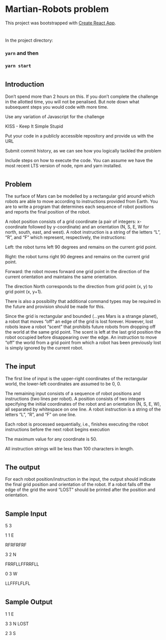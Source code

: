 # Martian-Robots problem

This project was bootstrapped with [Create React App](https://github.com/facebook/create-react-app).
#
In the project directory:
### `yarn` and then
### `yarn start`
#

## Introduction

Don’t spend more than 2 hours on this. If you don’t complete the challenge in the allotted time, you will not be penalised. But note down what subsequent steps you would code with more time.

Use any variation of Javascript for the challenge

KISS - Keep It Simple Stupid

Put your code in a publicly accessible repository and provide us with the URL

Submit commit history, as we can see how you logically tackled the problem

Include steps on how to execute the code. You can assume we have the most recent LTS version of node, npm and yarn installed.
#
## Problem

The surface of Mars can be modelled by a rectangular grid around which robots are able to move according to instructions provided from Earth. You are to write a program that determines each sequence of robot positions and reports the final position of the robot.

A robot position consists of a grid coordinate (a pair of integers: x-coordinate followed by y-coordinate) and an orientation (N, S, E, W for north, south, east, and west). A robot instruction is a string of the letters “L”, “R”, and “F” which represent, respectively, the instructions:

Left: the robot turns left 90 degrees and remains on the current grid point.

Right: the robot turns right 90 degrees and remains on the current grid point.

Forward: the robot moves forward one grid point in the direction of the current orientation and maintains the same orientation.

The direction North corresponds to the direction from grid point (x, y) to grid point (x, y+1).

There is also a possibility that additional command types may be required in the future and provision should be made for this.

Since the grid is rectangular and bounded (…yes Mars is a strange planet), a robot that moves “off” an edge of the grid is lost forever. However, lost robots leave a robot “scent” that prohibits future robots from dropping off the world at the same grid point. The scent is left at the last grid position the robot occupied before disappearing over the edge. An instruction to move “off” the world from a grid point from which a robot has been previously lost is simply ignored by the current robot.
#
## The input

The first line of input is the upper-right coordinates of the rectangular world, the lower-left coordinates are assumed to be 0, 0.

The remaining input consists of a sequence of robot positions and instructions (two lines per robot). A position consists of two integers specifying the initial coordinates of the robot and an orientation (N, S, E, W), all separated by whitespace on one line. A robot instruction is a string of the letters “L”, “R”, and “F” on one line.

Each robot is processed sequentially, i.e., finishes executing the robot instructions before the next robot begins execution

The maximum value for any coordinate is 50.

All instruction strings will be less than 100 characters in length.
#
## The output
For each robot position/instruction in the input, the output should indicate the final grid position and orientation of the robot. If a robot falls off the edge of the grid the word “LOST” should be printed after the position and orientation.
#
## Sample Input

5 3

1 1 E

RFRFRFRF

3 2 N

FRRFLLFFRRFLL


0 3 W

LLFFFLFLFL
#
## Sample Output 

1 1 E

3 3 N LOST

2 3 S